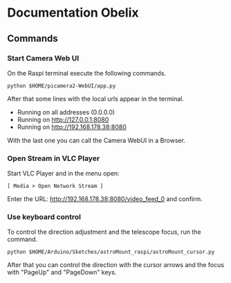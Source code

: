 # Documentation Obelix

## Commands

### Start Camera Web UI

On the Raspi terminal execute the following commands.

```
python $HOME/picamera2-WebUI/app.py
```

After that some lines with the local urls appear in the terminal. 

* Running on all addresses (0.0.0.0)
* Running on http://127.0.0.1:8080
* Running on http://192.168.178.38:8080

With the last one you can call the Camera WebUI in a Browser.

### Open Stream in VLC Player

Start VLC Player and in the menu open:

``` [ Media > Open Network Stream ] ``` 

Enter the URL: http://192.168.178.38:8080/video_feed_0 and confirm.

### Use keyboard control 

To control the direction adjustment and the telescope focus, run the command.

```
python $HOME/Arduino/Sketches/astroMount_raspi/astroMount_cursor.py
```

After that you can control the direction with the cursor arrows and the focus with "PageUp" and "PageDown" keys.